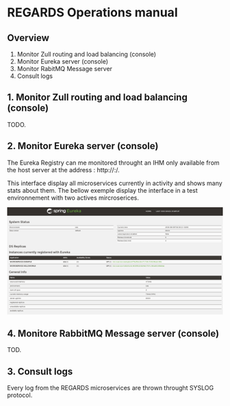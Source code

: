 REGARDS Operations manual
=========================

Overview
--------

1.	Monitor Zull routing and load balancing (console)
2.	Monitor Eureka server (console)  
3.	Monitor RabitMQ Message server
4.	Consult logs

1\. Monitor Zull routing and load balancing (console)
-----------------------------------------------------

TODO.

2\. Monitor Eureka server (console)
-----------------------------------

The Eureka Registry can me monitored throught an IHM only available from the host server at the address : http://<host>:<eureka-port>/.

This interface display all microservices currently in activity and shows many stats about them. The bellow exemple display the interface in a test environnement with two actives mircroserices.

<img src='./images/operations/EurekaConsole.png' />

4\. Monitore RabbitMQ Message server (console)
----------------------------------------------

TOD.

3\. Consult logs
----------------

Every log from the REGARDS microservices are thrown throught SYSLOG protocol.
